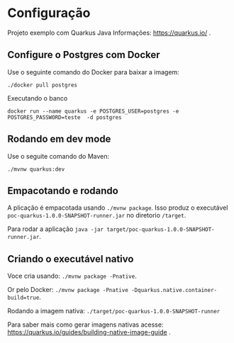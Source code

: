 # Configuração

Projeto exemplo com Quarkus Java
Informações: https://quarkus.io/ .

## Configure o Postgres com Docker

Use o seguinte comando do Docker para baixar a imagem:
```
./docker pull postgres
```
Executando o banco 
```
docker run --name quarkus -e POSTGRES_USER=postgres -e POSTGRES_PASSWORD=teste  -d postgres
```

## Rodando em dev mode

Use o seguite comando do Maven:
```
./mvnw quarkus:dev
```

## Empacotando e rodando

A plicação é empacotada usando `./mvnw package`.
Isso produz o executável `poc-quarkus-1.0.0-SNAPSHOT-runner.jar` no diretorio `/target`.

Para rodar a aplicação `java -jar target/poc-quarkus-1.0.0-SNAPSHOT-runner.jar`.

## Criando o executável nativo

Voce cria usando: `./mvnw package -Pnative`.

Or pelo Docker: `./mvnw package -Pnative -Dquarkus.native.container-build=true`.

Rodando a imagem nativa: `./target/poc-quarkus-1.0.0-SNAPSHOT-runner`

Para saber mais como gerar imagens nativas acesse: https://quarkus.io/guides/building-native-image-guide .
